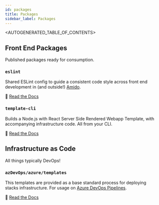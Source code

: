 ```yaml
---
id: packages
title: Packages
sidebar_label: Packages
---
```


<AUTOGENERATED_TABLE_OF_CONTENTS>

## Front End Packages

Published packages ready for consumption.

### `eslint`

Shared ESLint config to guide a consistent code style across front end development in (and outside!) [Amido](https://amido.com).

📖 [Read the Docs](https://github.com/amido/stacks-webapp-template/blob/master/packages/eslint-config/README.md)

### `template-cli`

Builds a Node.js with React Server Side Rendered Webapp Template, with accompanying infrastructure code. All from your CLI.

📖 [Read the Docs](https://github.com/amido/stacks-webapp-template/blob/master/packages/template-cli/README.md)

## Infrastructure as Code

All things typically DevOps!

### `azDevOps/azure/templates`

This templates are provided as a base standard process for deploying stacks infrastructure. For usage on [Azure DevOps Pipelines](https://azure.microsoft.com/en-gb/services/devops/pipelines/).

📖 [Read the Docs](https://github.com/amido/stacks-pipeline-templates/blob/master/README.md)

